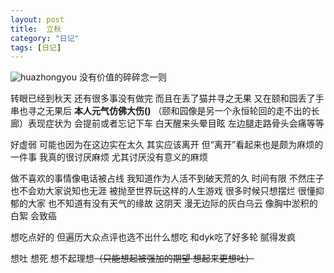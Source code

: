 ```yaml
---
layout: post
title:  立秋
category: "日记"
tags: [日记]
---
```

![huazhongyou](/asset/yiheyuan.png)
没有价值的碎碎念一则

转眼已经到秋天 还有很多事没有做完 而且在丢了猫并寻之无果 又在颐和园丢了手串也寻之无果后 **本人元气仿佛大伤()** （颐和园像是另一个永恒轮回的走不出的长廊）表现症状为 会提前或者忘记下车 白天醒来头晕目眩 左边腿走路骨头会痛等等

好虚弱 可能也因为在这边实在太久 其实应该离开 但“离开”看起来也是颇为麻烦的一件事 我真的很讨厌麻烦 尤其讨厌没有意义的麻烦 

做不喜欢的事情像电话被占线 我知道作为人活不到破天荒的久 时间有限 不然庄子也不会劝大家说知也无涯 被抛至世界玩这样的人生游戏 很多时候只想摆烂 很懂抑郁的大家 也不知道有没有天气的缘故 这阴天 漫无边际的灰白乌云 像胸中淤积的白絮 会致癌

想吃点好的 但遍历大众点评也选不出什么想吃 和dyk吃了好多轮 腻得发疯 

想吐 想死 想不起理想~~（只能想起被强加的期望 想起来更想吐）~~